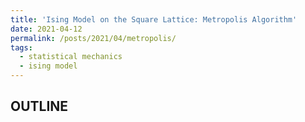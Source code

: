 ```yaml
---
title: 'Ising Model on the Square Lattice: Metropolis Algorithm'
date: 2021-04-12
permalink: /posts/2021/04/metropolis/
tags:
  - statistical mechanics
  - ising model
---
```


## OUTLINE
